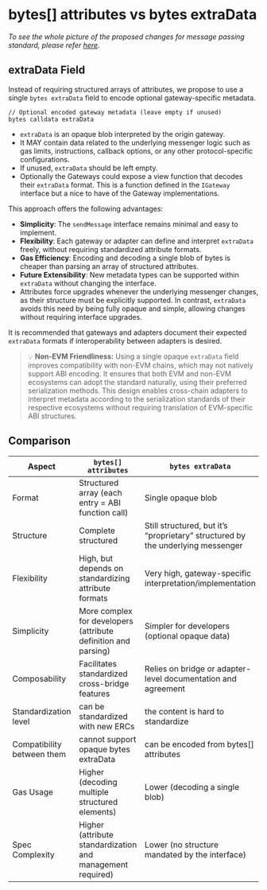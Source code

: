 # bytes[] attributes vs bytes extraData

_To see the whole picture of the proposed changes for message passing standard, please refer [here](./message-passing-unified-specs.md)._

## extraData Field

Instead of requiring structured arrays of attributes, we propose to use a single `bytes extraData` field to encode optional gateway-specific metadata.

```solidity
// Optional encoded gateway metadata (leave empty if unused)
bytes calldata extraData 
```

- `extraData` is an opaque blob interpreted by the origin gateway.
- It MAY contain data related to the underlying messenger logic such as gas limits, instructions, callback options, or any other protocol-specific configurations.
- If unused, `extraData` should be left empty.
- Optionally the Gateways could expose a view function that decodes their `extraData` format. This is a function defined in the `IGateway` interface but a nice to have of the Gateway implementations.

This approach offers the following advantages:

- **Simplicity**: The `sendMessage` interface remains minimal and easy to implement.
- **Flexibility**: Each gateway or adapter can define and interpret `extraData` freely, without requiring standardized attribute formats.
- **Gas Efficiency**: Encoding and decoding a single blob of bytes is cheaper than parsing an array of structured attributes.
- **Future Extensibility**: New metadata types can be supported within `extraData` without changing the interface.
- Attributes force upgrades whenever the underlying messenger changes, as their structure must be explicitly supported. In contrast, `extraData` avoids this need by being fully opaque and simple, allowing changes without requiring interface upgrades.

It is recommended that gateways and adapters document their expected `extraData` formats if interoperability between adapters is desired.

>💡
>**Non-EVM Friendliness:**
>Using a single opaque `extraData` field improves compatibility with non-EVM chains, which may not natively support ABI encoding. It ensures that both EVM and non-EVM ecosystems can adopt the standard naturally, using their preferred serialization methods.
>This design enables cross-chain adapters to interpret metadata according to the serialization standards of their respective ecosystems  without requiring translation of EVM-specific ABI structures.

## Comparison

| Aspect | `bytes[] attributes` | `bytes extraData` |
| --- | --- | --- |
| Format | Structured array (each entry = ABI function call) | Single opaque blob |
| Structure | Complete structured | Still structured, but it’s “proprietary” structured by the underlying messenger |
| Flexibility | High, but depends on standardizing attribute formats | Very high, gateway-specific interpretation/implementation |
| Simplicity | More complex for developers (attribute definition and parsing) | Simpler for developers (optional opaque data) |
| Composability | Facilitates standardized cross-bridge features | Relies on bridge or adapter-level documentation and agreement |
| Standardization level | can be standardized with new ERCs | the content is hard to standardize |
| Compatibility between them | cannot support opaque bytes extraData | can be encoded from bytes[] attributes |
| Gas Usage | Higher (decoding multiple structured elements) | Lower (decoding a single blob) |
| Spec Complexity | Higher (attribute standardization and management required) | Lower (no structure mandated by the interface) |
